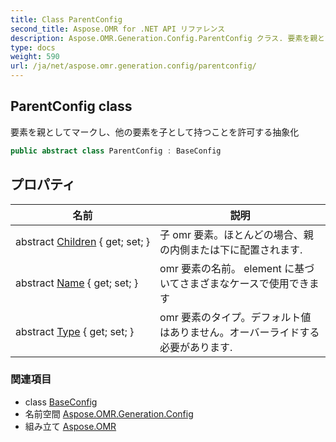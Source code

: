 ```yaml
---
title: Class ParentConfig
second_title: Aspose.OMR for .NET API リファレンス
description: Aspose.OMR.Generation.Config.ParentConfig クラス. 要素を親としてマークし他の要素を子として持つことを許可する抽象化
type: docs
weight: 590
url: /ja/net/aspose.omr.generation.config/parentconfig/
---
```

## ParentConfig class

要素を親としてマークし、他の要素を子として持つことを許可する抽象化

```csharp
public abstract class ParentConfig : BaseConfig
```

## プロパティ

| 名前 | 説明 |
| --- | --- |
| abstract [Children](../../aspose.omr.generation.config/parentconfig/children/) { get; set; } | 子 omr 要素。ほとんどの場合、親の内側または下に配置されます. |
| abstract [Name](../../aspose.omr.generation.config/baseconfig/name/) { get; set; } | omr 要素の名前。 element に基づいてさまざまなケースで使用できます |
| abstract [Type](../../aspose.omr.generation.config/baseconfig/type/) { get; set; } | omr 要素のタイプ。デフォルト値はありません。オーバーライドする必要があります. |

### 関連項目

* class [BaseConfig](../baseconfig/)
* 名前空間 [Aspose.OMR.Generation.Config](../../aspose.omr.generation.config/)
* 組み立て [Aspose.OMR](../../)



